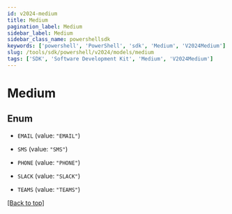 ```yaml
---
id: v2024-medium
title: Medium
pagination_label: Medium
sidebar_label: Medium
sidebar_class_name: powershellsdk
keywords: ['powershell', 'PowerShell', 'sdk', 'Medium', 'V2024Medium']
slug: /tools/sdk/powershell/v2024/models/medium
tags: ['SDK', 'Software Development Kit', 'Medium', 'V2024Medium']
---
```


# Medium

## Enum

- `EMAIL` (value: `"EMAIL"`)

- `SMS` (value: `"SMS"`)

- `PHONE` (value: `"PHONE"`)

- `SLACK` (value: `"SLACK"`)

- `TEAMS` (value: `"TEAMS"`)

[[Back to top]](#)
